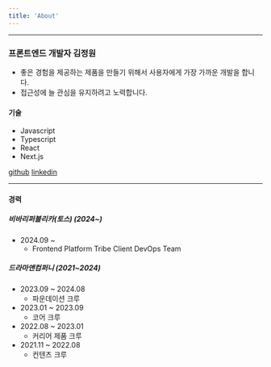 ```yaml
---
title: 'About'
---
```


---

### 프론트엔드 개발자 김정원

- 좋은 경험을 제공하는 제품을 만들기 위해서 사용자에게 가장 가까운 개발을 합니다.
- 접근성에 늘 관심을 유지하려고 노력합니다.

#### 기술

- Javascript
- Typescript
- React
- Next.js

[github](https://github.com/kimjeongwonn) [linkedin](https://www.linkedin.com/in/jeongwon-kim-011416192)

---

#### 경력

##### 비바리퍼블리카(토스) (2024~)

- 2024.09 ~
  - Frontend Platform Tribe Client DevOps Team

##### 드라마앤컴퍼니 (2021~2024)

- 2023.09 ~ 2024.08
  - 파운데이션 크루
- 2023.01 ~ 2023.09
  - 코어 크루
- 2022.08 ~ 2023.01
  - 커리어 제품 크루
- 2021.11 ~ 2022.08
  - 컨텐츠 크루
